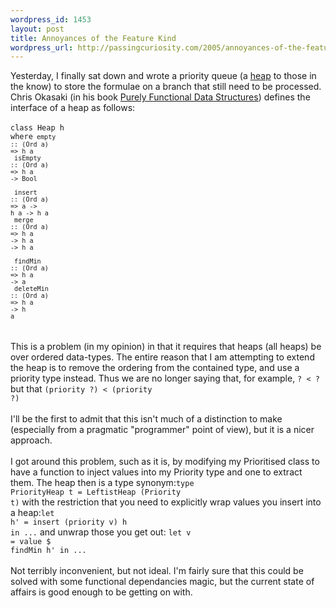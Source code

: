 ```yaml
--- 
wordpress_id: 1453
layout: post
title: Annoyances of the Feature Kind
wordpress_url: http://passingcuriosity.com/2005/annoyances-of-the-feature-kind/
---
```

Yesterday, I finally sat down and wrote a priority queue (a <a href="http://en.wikipedia.org/wiki/Heap">heap</a> to those in the know) to store the formulae on a branch that still need to be processed. Chris Okasaki (in his book <a href="http://www.eecs.usma.edu/Personnel/okasaki/pubs.html#cup98">Purely Functional Data Structures</a>) defines the interface of a heap as follows:<br /><br /><code><span class="keyword">class</span> Heap h <span class="keyword">where</span><code style="border: none;">    empty     <span class="keyword">::</span> (<span class="keyword">Ord</span> a) <span class="keyword">=&gt;</span> h a<br />  isEmpty   <span class="keyword">::</span> (<span class="keyword">Ord</span> a) <span class="keyword">=&gt;</span> h a <span class="keyword">-&gt;</span> Bool<br /><br />  insert    <span class="keyword">::</span> (<span class="keyword">Ord</span> a) <span class="keyword">=&gt;</span> a <span class="keyword">-&gt;</span> h a <span class="keyword">-&gt;</span> h a<br />  merge     <span class="keyword">::</span> (<span class="keyword">Ord</span> a) <span class="keyword">=&gt;</span> h a <span class="keyword">-&gt;</span> h a <span class="keyword">-&gt;</span> h a<br /><br />  findMin   <span class="keyword">::</span> (<span class="keyword">Ord</span> a) <span class="keyword">=&gt;</span> h a <span class="keyword">-&gt;</span> a<br />  deleteMin <span class="keyword">::</span> (<span class="keyword">Ord</span> a) <span class="keyword">=&gt;</span> h a <span class="keyword">-&gt;</span> h a<br /></code></code><br /><br />This is a problem (in my opinion) in that it requires that heaps (all heaps) be over ordered data-types. The entire <emph>reason</emph> that I am attempting to extend the heap is to remove the ordering from the contained type, and use a priority type instead. Thus we are no longer saying that, for example, <code style="text-align: center;">? &lt; ?</code> but that <code style="text-align: center;">(priority ?) &lt; (priority ?)</code><br /><br />I'll be the first to admit that this isn't much of a distinction to make (especially from a pragmatic "programmer" point of view), but it is a nicer approach.<br /><br />I got around this problem, such as it is, by modifying my Prioritised class to have a function to inject values into my Priority type and one to extract them. The heap then is a type synonym:<code style="text-align: center;"><span class="keyword">type</span> PriorityHeap t <span class="keyword">=</span> LeftistHeap (Priority t)</code> with the restriction that you need to explicitly wrap values you insert into a heap:<code style="text-align: center;"><span class="keyword">let</span> h' <span class="keyword">=</span> insert (priority v) h <span class="keyword">in</span> ...</code> and unwrap those you get out: <code style="text-align: center;"><span class="keyword">let</span> v <span class="keyword">=</span> value <span class="keyword">$</span> findMin h' <span class="keyword">in</span> ...</code><br /><br />Not terribly inconvenient, but not ideal. I'm fairly sure that this could be solved with some functional dependancies magic, but the current state of affairs is good enough to be getting on with.
